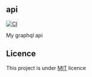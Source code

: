 ## api
[![CI](https://github.com/makuzaverite/api/actions/workflows/ci.yml/badge.svg)](https://github.com/makuzaverite/api/actions/workflows/ci.yml)

My graphql api

## Licence

This project is under [MIT](https://github.com/makuzaverite/api/blob/main/LICENSE) licence
